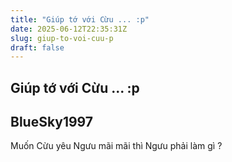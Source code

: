```yaml
---
title: "Giúp tớ với Cừu ... :p"
date: 2025-06-12T22:35:31Z
slug: giup-to-voi-cuu-p
draft: false
---
```


## Giúp tớ với Cừu ... :p

## BlueSky1997

Muốn Cừu yêu Ngưu mãi mãi thì Ngưu phải làm gì ?